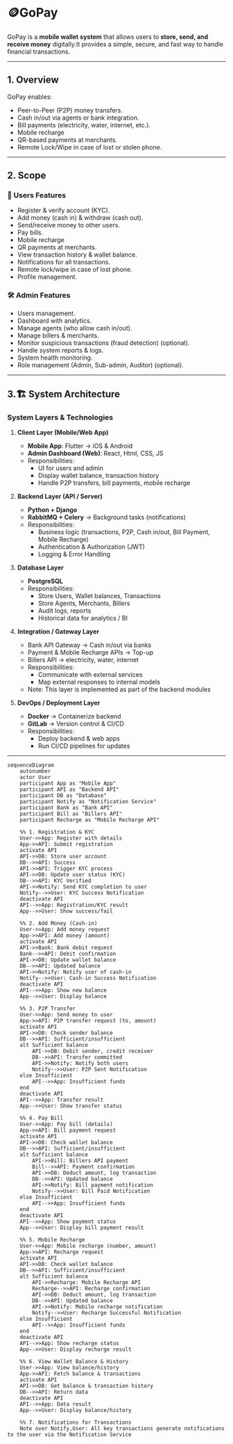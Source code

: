 # 🪙GoPay 
GoPay is a **mobile wallet system** that allows users to **store, send, and receive money** digitally.It provides a simple, secure, and fast way to handle financial transactions.  

------------------------------------------------------------------------------------------------------

## 1. Overview
GoPay enables:  
- Peer-to-Peer (P2P) money transfers.  
- Cash in/out via agents or bank integration.  
- Bill payments (electricity, water, internet, etc.).  
- Mobile recharge
- QR-based payments at merchants.    
- Remote Lock/Wipe in case of lost or stolen phone. 

------------------------------------------------------------------------------------------------------

## 2. Scope

### 👤 Users Features 
- Register & verify account (KYC).  
- Add money (cash in) & withdraw (cash out).  
- Send/receive money to other users.  
- Pay bills. 
- Mobile recharge 
- QR payments at merchants.  
- View transaction history & wallet balance.   
- Notifications for all transactions.  
- Remote lock/wipe in case of lost phone.  
- Profile management.   

### 🛠️ Admin Features 
- Users management.  
- Dashboard with analytics.  
- Manage agents (who allow cash in/out).  
- Manage billers & merchants.  
- Monitor suspicious transactions (fraud detection) (optional).  
- Handle system reports & logs.  
- System health monitoring.  
- Role management (Admin, Sub-admin, Auditor) (optional).   

------------------------------------------------------------------------------------------------------
## 3.🏗️ System Architecture  

### System Layers & Technologies

1. **Client Layer (Mobile/Web App)**
   - **Mobile App**: Flutter → iOS & Android
   - **Admin Dashboard (Web)**: React, Html, CSS, JS
   - Responsibilities:
     - UI for users and admin
     - Display wallet balance, transaction history
     - Handle P2P transfers, bill payments, mobile recharge

2. **Backend Layer (API / Server)**
   - **Python + Django**
   - **RabbitMQ + Celery** → Background tasks (notifications)
   - Responsibilities:
     - Business logic (transactions, P2P, Cash in/out, Bill Payment, Mobile Recharge)
     - Authentication & Authorization (JWT)
     - Logging & Error Handling

3. **Database Layer**
   - **PostgreSQL**
   - Responsibilities:
     - Store Users, Wallet balances, Transactions
     - Store Agents, Merchants, Billers
     - Audit logs, reports
     - Historical data for analytics / BI 

4. **Integration / Gateway Layer**
   - Bank API Gateway → Cash in/out via banks
   - Payment & Mobile Recharge APIs → Top-up
   - Billers API → electricity, water, internet
   - Responsibilities:
     - Communicate with external services 
     - Map external responses to internal models
   - Note: This layer is implemented as part of the backend modules

5. **DevOps / Deployment Layer**
   - **Docker** → Containerize backend 
   - **GitLab** → Version control & CI/CD
   - Responsibilities:
     - Deploy backend & web apps
     - Run CI/CD pipelines for updates


------------------------------------------------------------------------------------------------------
```mermaid
sequenceDiagram
    autonumber
    actor User
    participant App as "Mobile App"
    participant API as "Backend API"
    participant DB as "Database"
    participant Notify as "Notification Service"
    participant Bank as "Bank API"
    participant Bill as "Billers API"
    participant Recharge as "Mobile Recharge API"

    %% 1. Registration & KYC
    User->>App: Register with details
    App->>API: Submit registration
    activate API
    API->>DB: Store user account
    DB-->>API: Success
    API->>API: Trigger KYC process
    API->>DB: Update user status (KYC)
    DB-->>API: KYC Verified
    API->>Notify: Send KYC completion to user
    Notify-->>User: KYC Success Notification
    deactivate API
    API-->>App: Registration/KYC result
    App-->>User: Show success/fail

    %% 2. Add Money (Cash-in)
    User->>App: Add money request
    App->>API: Add money (amount)
    activate API
    API->>Bank: Bank debit request
    Bank-->>API: Debit confirmation
    API->>DB: Update wallet balance
    DB-->>API: Updated balance
    API->>Notify: Notify user of cash-in
    Notify-->>User: Cash-in Success Notification
    deactivate API
    API-->>App: Show new balance
    App-->>User: Display balance

    %% 3. P2P Transfer
    User->>App: Send money to user
    App->>API: P2P transfer request (to, amount)
    activate API
    API->>DB: Check sender balance
    DB-->>API: Sufficient/insufficient
    alt Sufficient balance
        API->>DB: Debit sender, credit receiver
        DB-->>API: Transfer committed
        API->>Notify: Notify both users
        Notify-->>User: P2P Sent Notification
    else Insufficient
        API-->>App: Insufficient funds
    end
    deactivate API
    API-->>App: Transfer result
    App-->>User: Show transfer status

    %% 4. Pay Bill
    User->>App: Pay bill (details)
    App->>API: Bill payment request
    activate API
    API->>DB: Check wallet balance
    DB-->>API: Sufficient/insufficient
    alt Sufficient balance
        API->>Bill: Billers API payment
        Bill-->>API: Payment confirmation
        API->>DB: Deduct amount, log transaction
        DB-->>API: Updated balance
        API->>Notify: Bill payment notification
        Notify-->>User: Bill Paid Notification
    else Insufficient
        API-->>App: Insufficient funds
    end
    deactivate API
    API-->>App: Show payment status
    App-->>User: Display bill payment result

    %% 5. Mobile Recharge
    User->>App: Mobile recharge (number, amount)
    App->>API: Recharge request
    activate API
    API->>DB: Check wallet balance
    DB-->>API: Sufficient/insufficient
    alt Sufficient balance
        API->>Recharge: Mobile Recharge API
        Recharge-->>API: Recharge confirmation
        API->>DB: Deduct amount, log transaction
        DB-->>API: Updated balance
        API->>Notify: Mobile recharge notification
        Notify-->>User: Recharge Successful Notification
    else Insufficient
        API-->>App: Insufficient funds
    end
    deactivate API
    API-->>App: Show recharge status
    App-->>User: Display recharge result

    %% 6. View Wallet Balance & History
    User->>App: View balance/history
    App->>API: Fetch balance & transactions
    activate API
    API->>DB: Get balance & transaction history
    DB-->>API: Return data
    deactivate API
    API-->>App: Data result
    App-->>User: Display balance/history

    %% 7. Notifications for Transactions
    Note over Notify,User: All key transactions generate notifications to the user via the Notification Service
